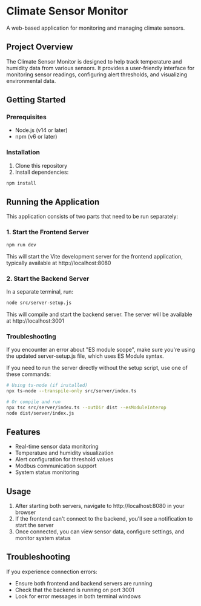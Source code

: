 
# Climate Sensor Monitor

A web-based application for monitoring and managing climate sensors.

## Project Overview

The Climate Sensor Monitor is designed to help track temperature and humidity data from various sensors. It provides a user-friendly interface for monitoring sensor readings, configuring alert thresholds, and visualizing environmental data.

## Getting Started

### Prerequisites

- Node.js (v14 or later)
- npm (v6 or later)

### Installation

1. Clone this repository
2. Install dependencies:
```sh
npm install
```

## Running the Application

This application consists of two parts that need to be run separately:

### 1. Start the Frontend Server

```sh
npm run dev
```

This will start the Vite development server for the frontend application, typically available at http://localhost:8080

### 2. Start the Backend Server

In a separate terminal, run:

```sh
node src/server-setup.js
```

This will compile and start the backend server. The server will be available at http://localhost:3001

### Troubleshooting

If you encounter an error about "ES module scope", make sure you're using the updated server-setup.js file, which uses ES Module syntax.

If you need to run the server directly without the setup script, use one of these commands:

```sh
# Using ts-node (if installed)
npx ts-node --transpile-only src/server/index.ts

# Or compile and run
npx tsc src/server/index.ts --outDir dist --esModuleInterop
node dist/server/index.js
```

## Features

- Real-time sensor data monitoring
- Temperature and humidity visualization
- Alert configuration for threshold values
- Modbus communication support
- System status monitoring

## Usage

1. After starting both servers, navigate to http://localhost:8080 in your browser
2. If the frontend can't connect to the backend, you'll see a notification to start the server
3. Once connected, you can view sensor data, configure settings, and monitor system status

## Troubleshooting

If you experience connection errors:
- Ensure both frontend and backend servers are running
- Check that the backend is running on port 3001
- Look for error messages in both terminal windows
